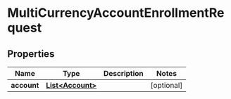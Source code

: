 # MultiCurrencyAccountEnrollmentRequest

## Properties
Name | Type | Description | Notes
------------ | ------------- | ------------- | -------------
**account** | [**List&lt;Account&gt;**](Account.md) |  |  [optional]
